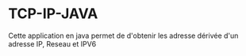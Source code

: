 # TCP-IP-JAVA
Cette application en java permet de d'obtenir les adresse dérivée d'un adresse IP, Reseau et IPV6
